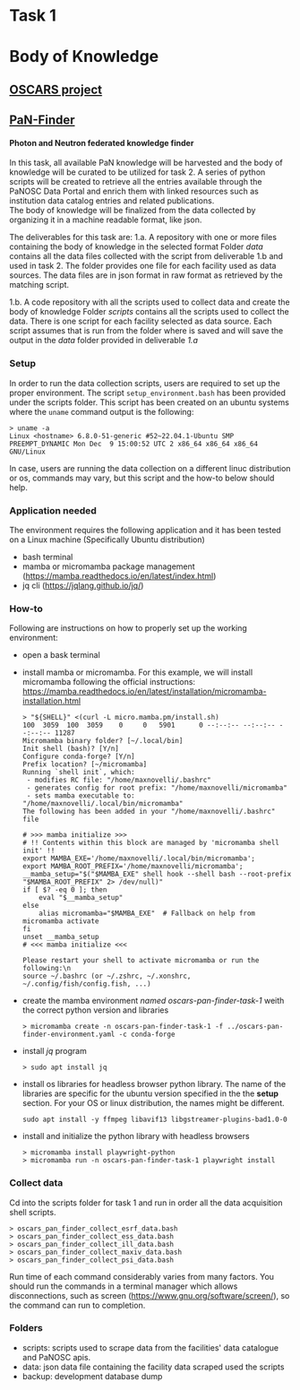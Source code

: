 # Task 1
# Body of Knowledge

## [OSCARS project](https://oscars-project.eu/)
## [PaN-Finder](https://oscars-project.eu/projects/pan-finder-photon-and-neutron-federated-knowledge-finder)
#### Photon and Neutron federated knowledge finder

In this task, all available PaN knowledge will be harvested and the body of knowledge will be curated to be utilized for task 2. A series of python scripts will be created to retrieve all the entries available through the PaNOSC Data Portal and enrich them with linked resources such as institution data catalog entries and related publications.  
The body of knowledge will be finalized from the data collected by organizing it in a machine readable format, like json.  

The deliverables for this task are:
1.a. A repository with one or more files containing the body of knowledge in the selected format
     Folder _data_ contains all the data files collected with the script from deliverable 1.b and used in task 2.
     The folder provides one file for each facility used as data sources. The data files are in json format in raw format as retrieved by the matching script.
    
1.b. A code repository with all the scripts used to collect data and create the body of knowledge
     Folder _scripts_ contains all the scripts used to collect the data. There is one script for each facility selected as data source.
     Each script assumes that is run from the folder where is saved and will save the output in the _data_ folder provided in deliverable *1.a*

     

### Setup

In order to run the data collection scripts, users are required to set up the proper environment.
The script `setup_environment.bash` has been provided under the scripts folder.
This script has been created on an ubuntu systems where the `uname` command output is the following:
```
> uname -a
Linux <hostname> 6.8.0-51-generic #52~22.04.1-Ubuntu SMP PREEMPT_DYNAMIC Mon Dec  9 15:00:52 UTC 2 x86_64 x86_64 x86_64 GNU/Linux
```
In case, users are running the data collection on a different linuc distribution or os, commands may vary, but this script and the how-to below should help.

### Application needed
The environment requires the following application and it has been tested on a Linux machine (Specifically Ubuntu distribution)
- bash terminal
- mamba or micromamba package management (https://mamba.readthedocs.io/en/latest/index.html)
- jq cli (https://jqlang.github.io/jq/)

### How-to
Following are instructions on how to properly set up the working environment:
- open a bask terminal
- install mamba or micromamba.
  For this example, we will install micromamba following the official instructions: https://mamba.readthedocs.io/en/latest/installation/micromamba-installation.html
  ```
  > "${SHELL}" <(curl -L micro.mamba.pm/install.sh)
  100  3059  100  3059    0     0   5901      0 --:--:-- --:--:-- --:--:-- 11287
  Micromamba binary folder? [~/.local/bin] 
  Init shell (bash)? [Y/n]  
  Configure conda-forge? [Y/n] 
  Prefix location? [~/micromamba] 
  Running `shell init`, which:
   - modifies RC file: "/home/maxnovelli/.bashrc"
   - generates config for root prefix: "/home/maxnovelli/micromamba"
   - sets mamba executable to: "/home/maxnovelli/.local/bin/micromamba"
  The following has been added in your "/home/maxnovelli/.bashrc" file

  # >>> mamba initialize >>>
  # !! Contents within this block are managed by 'micromamba shell init' !!
  export MAMBA_EXE='/home/maxnovelli/.local/bin/micromamba';
  export MAMBA_ROOT_PREFIX='/home/maxnovelli/micromamba';
  __mamba_setup="$("$MAMBA_EXE" shell hook --shell bash --root-prefix "$MAMBA_ROOT_PREFIX" 2> /dev/null)"
  if [ $? -eq 0 ]; then
      eval "$__mamba_setup"
  else
      alias micromamba="$MAMBA_EXE"  # Fallback on help from micromamba activate
  fi
  unset __mamba_setup
  # <<< mamba initialize <<<

  Please restart your shell to activate micromamba or run the following:\n
  source ~/.bashrc (or ~/.zshrc, ~/.xonshrc, ~/.config/fish/config.fish, ...)

  ```
- create the mamba environment _named oscars-pan-finder-task-1_ weith the correct python version and libraries
  ```
  > micromamba create -n oscars-pan-finder-task-1 -f ../oscars-pan-finder-environment.yaml -c conda-forge
  ```

- install _jq_ program
  ```
  > sudo apt install jq
  ```

- install os libraries for headless browser python library.
  The name of the libraries are specific for the ubuntu version specified in the the __setup__ section. For your OS or linux distribution, the names might be different.
  ```
  sudo apt install -y ffmpeg libavif13 libgstreamer-plugins-bad1.0-0
  ```

- install and initialize the python library with headless browsers
  ```
  > micromamba install playwright-python
  > micromamba run -n oscars-pan-finder-task-1 playwright install
  ```

### Collect data
Cd into the scripts folder for task 1 and run in order all the data acquisition shell scripts.
```
> oscars_pan_finder_collect_esrf_data.bash
> oscars_pan_finder_collect_ess_data.bash
> oscars_pan_finder_collect_ill_data.bash
> oscars_pan_finder_collect_maxiv_data.bash
> oscars_pan_finder_collect_psi_data.bash
```

Run time of each command considerably varies from many factors. You should run the commands in a terminal manager which allows disconnections, such as screen (https://www.gnu.org/software/screen/), so the command can run to completion.

### Folders
- scripts: scripts used to scrape data from the facilities' data catalogue and PaNOSC apis.
- data: json data file containing the facility data scraped used the scripts
- backup: development database dump 

